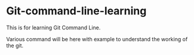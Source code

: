 # Git-command-line-learning

This is for learning Git Command Line.

Various command will be here with example to understand the working of the git.
